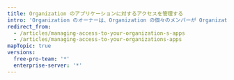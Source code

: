 ```yaml
---
title: Organization のアプリケーションに対するアクセスを管理する
intro: 'Organization のオーナーは、Organization の個々のメンバーが Organization で {{ site.data.variables.product.prodname_github_app }} を管理することを許可できます。'
redirect_from:
  - /articles/managing-access-to-your-organization-s-apps
  - /articles/managing-access-to-your-organizations-apps
mapTopic: true
versions:
  free-pro-team: '*'
  enterprise-server: '*'
---
```


